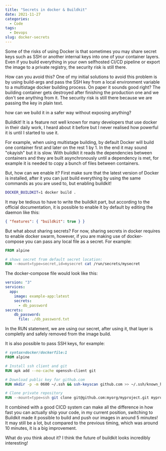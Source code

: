 ```yaml
---
title: "Secrets in docker & Buildkit"
date: 2021-11-27
categories:
  - Code
tags:
  - Devops
slug: docker-secrets
---
```



Some of the risks of using Docker is that sometimes you may share secret keys such as SSH or another internal keys into one of your container layers.
Even if you build everything in your own selfhosted CI/CD pipeline or export the image to a private registry, the security risk is still there.

How can you avoid this? One of my initial solutions to avoid this problem is by using build-args and pass the SSH key from a local environment variable to a multistage docker
building process. On paper it sounds good right? The building container gets destroyed after finishing the production one and we don't see anything from it. The security risk is
still there because we are passing the key in plain text.

how can we build it in a safer way without exposing anything?

Buildkit! It is a feature not well known for many developers that use docker in their daily work, I heard about it before but I never realised how powerful
it is until I started to use it.

For example, when using multistage building, by default Docker will build one container first and later on the rest 1 by 1. In the end it may sound "okayish" but it is slow. With
buildkit it reads the dependencies between containers and they are built asynchronously until a dependency is met, for example it is needed to copy a bunch of files between containers.

But, how can we enable it? First make sure that the latest version of Docker is installed, after it you can just build everything by using the same commands as you are used to, but
enabling buildkit!

```bash
DOCKER_BUILDKIT=1 docker build .
```

It may be tedious to have to write the buildkit part, but according to the official documentation, it is possible to enable it by default by editing the daemon like this:

```json
{ "features": { "buildkit": true } }
```

But what about sharing secrets? For now, sharing secrets in docker requires to enable docker swarm, however, if you are making use of docker-compose you can pass any local
file as a secret. For example:

```dockerfile
FROM alpine

# shows secret from default secret location:
RUN --mount=type=secret,id=mysecret cat /run/secrets/mysecret
```

The docker-compose file would look like this:

```yaml
version: "3"
services:
  app:
    image: example-app:latest
    secrets:
      - db_password
secrets:
    db_password:
      file: ./db_password.txt
```

In the RUN statement, we are using our secret, after using it, that layer is completly and safely removed from the image build.

It is also possible to pass SSH keys, for example:

```dockerfile
# syntax=docker/dockerfile:1
FROM alpine

# Install ssh client and git
RUN apk add --no-cache openssh-client git

# Download public key for github.com
RUN mkdir -p -m 0600 ~/.ssh && ssh-keyscan github.com >> ~/.ssh/known_hosts

# Clone private repository
RUN --mount=type=ssh git clone git@github.com:myorg/myproject.git myproject
```

It combined with a good CICD system can make all the difference in how fast you can actually ship your code, in my current position, switching to Buildkit made it possible to
build and push our images in around 5 minutes! It may still be a lot, but compared to the previous timing, which was around 10 minutes, it is a big improvement.

What do you think about it? I think the future of buildkit looks incredibly interesting!
